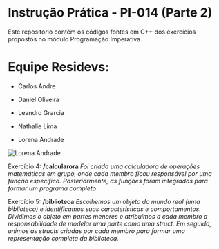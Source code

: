 # Instrução Prática - PI-014  (Parte 2)

Este repositório contém os códigos fontes em C++ dos exercícios propostos no módulo Programação Imperativa. 

# Equipe Residevs:
  - Carlos Andre
  - Daniel Oliveira
  - Leandro Grarcia
  - Nathalie Lima

  - Lorena Andrade

    
   ![Lorena Andrade](https://avatars.githubusercontent.com/u/65913534?s=400&u=3594789ab6031f0e6e6089ffd9c8adc410b511fc&v=4)


Exercício 4: **/calcularora** *Foi criada uma calculadora de operações matemáticas em grupo, onde cada membro ficou responsável por uma função específica. Posteriormente, as funções foram integradas para formar um programa completo*

Exercício 5: **/biblioteca** *Escolhemos um objeto do mundo real (uma biblioteca) e identificamos suas características e comportamentos. Dividimos o objeto em partes menores e atribuímos a cada membro a responsabilidade de modelar uma parte como uma struct. Em seguida, unimos as structs criadas por cada membro para formar uma representação completa da biblioteca.*


